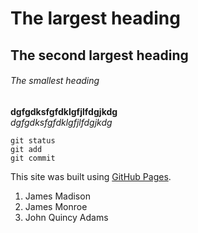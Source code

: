 # The largest heading
## The second largest heading
###### The smallest heading

**dgfgdksfgfdklgfjlfdgjkdg**  
_dgfgdksfgfdklgfjlfdgjkdg_


```
git status
git add
git commit
```

This site was built using [GitHub Pages](https://pages.github.com/).


1. James Madison
1. James Monroe
1. John Quincy Adams
